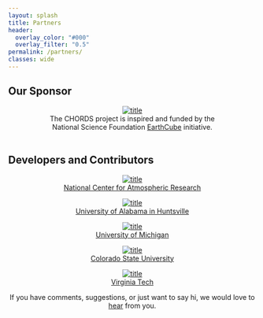 ```yaml
---
layout: splash
title: Partners
header:
  overlay_color: "#000"
  overlay_filter: "0.5"
permalink: /partners/
classes: wide
---
```

## Our Sponsor
<div class="container" style="text-align: center;">
<div class="row">
  <div class="col-sm-4">
    <a href="http://earthcube.org/group/chords">
      <img class="align-left" alt="title" src="{{ site.baseurl }}/assets/images/earthcube_full.png" style="max-height: 70px; margin: 0 auto;">
   </a>
  </div>
  <div class="col-sm-8">
      The CHORDS project is inspired and funded by the 
      <br/>National Science Foundation <a href="http://earthcube.org/" target="_blank">EarthCube</a> initiative.
  </div>
</div>
</div>

<br>

## Developers and Contributors
<div class="container" style="text-align: center;">
<div class="row">
  <div class="col-sm-4">
    <a href="http://ncar.ucar.edu/">
      <img class="align-left" alt="title" src="{{ site.baseurl }}/assets/images/NCAR.jpg" style="max-height: 50px; margin: 0 auto;">
    </a>
  </div>
  <div class="col-sm-8">
   <a href="http://ncar.ucar.edu/" target="_blank">National Center for Atmospheric Research</a>
  </div>



<p>
<div class="row">
  <div class="col-sm-4">
    <a href="http://www.uah.edu/">
      <img class="align-left" alt="title" src="{{ site.baseurl }}/assets/images/UAH.png" style="max-height: 50px; margin: 0 auto;">
    </a>
  </div>
  <div class="col-sm-8">
   <a href="http://www.uah.edu/" target="_blank">University of Alabama in Huntsville</a>
  </div>
</div>
</p>

<p>
<div class="row">
  <div class="col-sm-4">
    <a href="https://www.umich.edu/">
      <img class="align-left" alt="title" src="{{ site.baseurl }}/assets/images/UMich.png" style="max-height: 50px; margin: 0 auto;">
    </a>
  </div>
  <div class="col-sm-8">
   <a href="https://www.umich.edu/" target="_blank">University of Michigan</a>
  </div>
</div>
</p>

<p>
<div class="row">
  <div class="col-sm-4">
    <a href="https://www.colostate.edu/">
      <img class="align-left" alt="title" src="{{ site.baseurl }}/assets/images/CSU.png" style="max-height: 50px; margin: 0 auto;">
    </a>
  </div>
  <div class="col-sm-8">
   <a href="https://www.colostate.edu/" target="_blank">Colorado State University</a>
  </div>
</div>
</p>

<p>
<div class="row">
  <div class="col-sm-4">
    <a href="https://vt.edu/">
      <img class="align-left" alt="title" src="{{ site.baseurl }}/assets/images/Virginia_Tech_logo.png" style="max-height: 50px; margin: 0 auto;">
    </a>
  </div>
  <div class="col-sm-8">
   <a href="https://vt.edu/" target="_blank">Virginia Tech</a>
  </div>
</div>
</p>

</div>
<p>
<div  align="center">
If you have comments, suggestions, or just want to say hi, we would love to <a href="mailto:{{ site.email }}" title="Email CHORDS">hear</a> from you.
</div>
</p>

